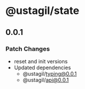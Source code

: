 # @ustagil/state

## 0.0.1

### Patch Changes

- reset and init versions
- Updated dependencies
  - @ustagil/typing@0.0.1
  - @ustagil/api@0.0.1
